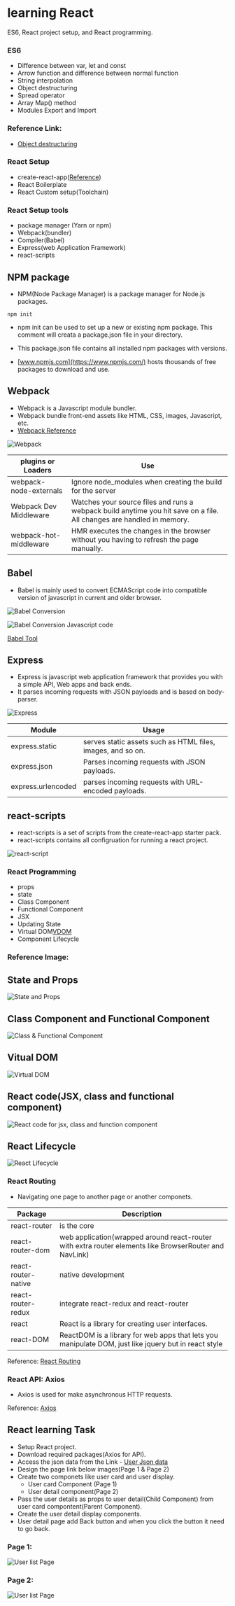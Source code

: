 # learning React
ES6, React project setup, and React programming.

### ES6
 - Difference between var, let and const
 - Arrow function and difference between normal function
 - String interpolation
 - Object destructuring
 - Spread operator
 - Array Map() method
 - Modules Export and Import
 
### Reference Link:

 - [Object destructuring](https://dev.to/sarah_chima/object-destructuring-in-es6-3fm###)

### React Setup
 - create-react-app([Reference](https://github.com/facebook/create-react-app))
 - React Boilerplate
 - React Custom setup(Toolchain)
 
### React Setup tools
 - package manager (Yarn or npm)
 - Webpack(bundler)
 - Compiler(Babel)
 - Express(web Application Framework)
 - react-scripts
 
## NPM package
 - NPM(Node Package Manager) is a package manager for Node.js packages.
 ```
 npm init
 ```
 - npm init can be used to set up a new or existing npm package. This comment will creata a package.json file in your directory.
 - This package.json file contains all installed npm packages with versions.
 
 - [www.npmjs.com](https://www.npmjs.com/)
 hosts thousands of free packages to download and use.

## Webpack
 - Webpack is a Javascript module bundler.
 - Webpack bundle front-end assets like HTML, CSS, images, Javascript, etc.
 - [Webpack Reference](https://survivejs.com/webpack/what-is-webpack/)
 
![Webpack](img/webpack.jpg)

plugins or Loaders  | Use
--------|-------
webpack-node-externals | Ignore node_modules when creating the build for the server
Webpack Dev Middleware | Watches your source files and runs a webpack build anytime you hit save on a file. All changes are handled in memory.
webpack-hot-middleware | HMR executes the changes in the browser without you having to refresh the page manually.


## Babel
- Babel is mainly used to convert ECMAScript code into compatible version of javascript in current and older browser.

![Babel Conversion](img/babel.png)

![Babel Conversion Javascript code](img/babel-conversion.png)

[Babel Tool](https://babeljs.io/repl)

## Express
 - Express is javascript web application framework that provides you with a simple API, Web apps and back ends.
 - It parses incoming requests with JSON payloads and is based on body-parser.

![Express](img/express.jpg)

Module  | Usage
------- | -------
express.static | serves static assets such as HTML files, images, and so on.
express.json | Parses incoming requests with JSON payloads. 
express.urlencoded | parses incoming requests with URL-encoded payloads.


## react-scripts
- react-scripts is a set of scripts from the create-react-app starter pack.
- react-scripts contains all configruation for running a react project.

![react-script](img/react-script.png)

### React Programming
 - props
 - state
 - Class Component 
 - Functional Component
 - JSX
 - Updating State
 - Virtual DOM[VDOM](https://www.geeksforgeeks.org/reactjs-virtual-dom/)
 - Component Lifecycle
 
### Reference Image:
## State and Props

![State and Props](img/state-props.png)

## Class Component and Functional Component

![Class & Functional Component](img/components.png)
 
## Vitual DOM

![Virtual DOM](img/virtual-dom.jpg)

## React code(JSX, class and functional component)

![React code for jsx, class and function component](img/react-code.png)

## React Lifecycle
![React Lifecycle](img/react-lifecycle.png)
 

### React Routing
- Navigating one page to another page or another componets.

Package | Description
--------|------------
react-router |  is the core
react-router-dom | web application(wrapped around react-router with extra router elements like BrowserRouter and NavLink)
react-router-native | native development
react-router-redux | integrate react-redux and react-router
react | React is a library for creating user interfaces.
react-DOM | ReactDOM is a library for web apps that lets you manipulate DOM, just like jquery but in react style

Reference: [React Routing](https://programmingwithmosh.com/react/react-router-add-the-power-of-navigation/)


### React API: Axios
- Axios is used for make asynchronous HTTP requests.

Reference: [Axios](http://zetcode.com/javascript/axios/)

## React learning Task

- Setup React project.
- Download required packages(Axios for API).
- Access the json data from the Link - [User Json data](https://jsonplaceholder.typicode.com/users)
- Design the page link below images(Page 1 & Page 2)
- Create two componets like user card and user display.
	- User card Component (Page 1)
	- User detail component(Page 2)
- Pass the user details as props to user detail(Child Component) from user card compontent(Parent Component).
- Create the user detail display components.
- User detail page add Back button and when you click the button it need to go back.

### Page 1:

![User list Page](img/react-user-list.png)

### Page 2:

![User list Page](img/react-user-detail.png)
